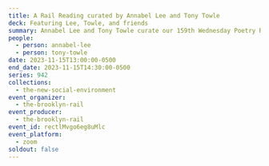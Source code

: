 ```yaml
---
title: A Rail Reading curated by Annabel Lee and Tony Towle
deck: Featuring Lee, Towle, and friends
summary: Annabel Lee and Tony Towle curate our 159th Wednesday Poetry Reading.
people:
  - person: annabel-lee
  - person: tony-towle
date: 2023-11-15T13:00:00-0500
end_date: 2023-11-15T14:30:00-0500
series: 942
collections:
  - the-new-social-environment
event_organizer:
  - the-brooklyn-rail
event_producer:
  - the-brooklyn-rail
event_id: rectlMvgo6eg8uMlc
event_platform:
  - zoom
soldout: false
---
```

